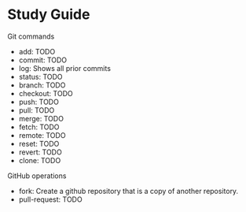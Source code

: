 # Study Guide

Git commands
- add: TODO
- commit: TODO
- log: Shows all prior commits
- status: TODO
- branch: TODO
- checkout: TODO
- push: TODO
- pull: TODO
- merge: TODO
- fetch: TODO
- remote: TODO
- reset: TODO
- revert: TODO
- clone: TODO

GitHub operations
- fork: Create a github repository that is a copy of another repository.
- pull-request: TODO
